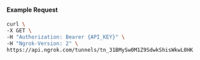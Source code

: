 <!-- Code generated for API Clients. DO NOT EDIT. -->

#### Example Request

```bash
curl \
-X GET \
-H "Authorization: Bearer {API_KEY}" \
-H "Ngrok-Version: 2" \
https://api.ngrok.com/tunnels/tn_31BMySw0M1Z9SdwkShisWkwL0HK
```
